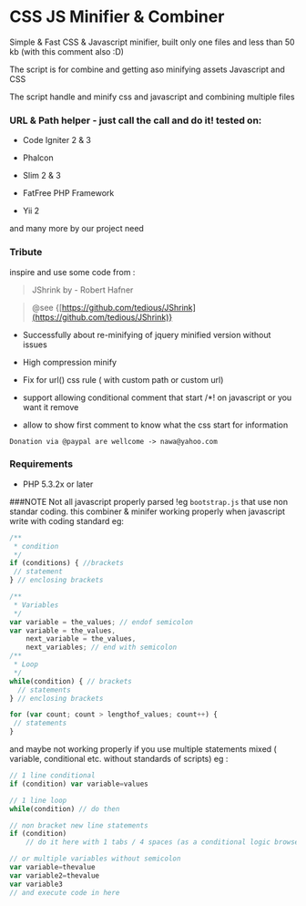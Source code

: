 # CSS JS Minifier & Combiner
Simple & Fast CSS & Javascript minifier, built only one files and less than 50 kb (with this comment also :D)

The script is for combine and getting aso minifying assets Javascript and CSS

The script handle and minify css and javascript and combining multiple files

### URL & Path helper - just call the call and do it! tested on:

- Code Igniter 2 & 3

- Phalcon

- Slim 2 & 3

- FatFree PHP Framework

- Yii 2

and many more by our project need

### Tribute

inspire and use some code from :

> JShrink by - Robert Hafner

> @see  {[https://github.com/tedious/JShrink](https://github.com/tedious/JShrink)}

* Successfully about re-minifying of jquery minified version without issues

* High compression minify

* Fix for url() css rule ( with custom path or custom url)

* support allowing conditional comment that start /*! on javascript or you want it remove

* allow to show first comment to know what the css start for information


`Donation via @paypal are wellcome -> nawa@yahoo.com`

### Requirements

* PHP 5.3.2x or later

###NOTE
Not all javascript properly parsed !eg `bootstrap.js` that use non standar coding.
this combiner & minifer working properly when javascript write with coding standard eg:

```js
/**
 * condition
 */
if (conditions) { //brackets
 // statement
} // enclosing brackets

/**
 * Variables
 */
var variable = the_values; // endof semicolon
var variable = the_values,
    next_variable = the_values,
    next_variables; // end with semicolon
/**
 * Loop
 */
while(condition) { // brackets
  // statements
} // enclosing brackets

for (var count; count > lengthof_values; count++) {
 // statements
}

```

and maybe not working properly if you use multiple statements mixed ( variable, conditional etc. without standards of scripts)
eg :
```js
// 1 line conditional
if (condition) var variable=values

// 1 line loop
while(condition) // do then

// non bracket new line statements
if (condition)
    // do it here with 1 tabs / 4 spaces (as a conditional logic browser parsed)

// or multiple variables without semicolon
var variable=thevalue
var variable2=thevalue
var variable3
// and execute code in here

```

